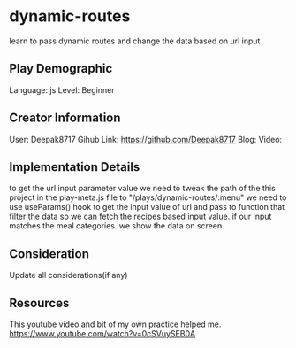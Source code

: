 # dynamic-routes

learn to pass dynamic routes and change the data based on url input

## Play Demographic

Language: js
Level: Beginner

## Creator Information

User: Deepak8717
Gihub Link: https://github.com/Deepak8717
Blog:
Video:

## Implementation Details

to get the url input parameter value we need to tweak the path of the this project in the play-meta.js file to "/plays/dynamic-routes/:menu"
we need to use useParams() hook to get the input value of url and pass to function that filter the data so we can fetch the recipes based input value. if our input matches the meal categories. we show the data on screen.

## Consideration

Update all considerations(if any)

## Resources

This youtube video and bit of my own practice helped me.
https://www.youtube.com/watch?v=0cSVuySEB0A
